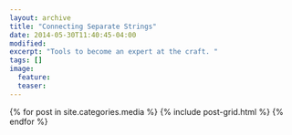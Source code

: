 ```yaml
---
layout: archive
title: "Connecting Separate Strings"
date: 2014-05-30T11:40:45-04:00
modified:
excerpt: "Tools to become an expert at the craft. "
tags: []
image:
  feature:
  teaser:
---
```


<div class="tiles">
{% for post in site.categories.media %}
  {% include post-grid.html %}
{% endfor %}
</div><!-- /.tiles -->